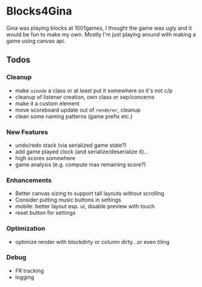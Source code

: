 # Blocks4Gina

Gina was playing blocks at 1001games, I thought the game was ugly and it would be fun to make my own. Mostly I'm just playing around with making a game using canvas api.

## Todos
### Cleanup
 - make `uinode` a class or at least put it somewhere so it's not c/p
 - cleanup of listener creation, own class or sep/concerns
 - make it a custom element
 - move scoreboard update out of `renderer`, cleanup
 - clean some naming patterns (game prefix etc.)

### New Features
 - undo/redo stack (via serialized game state?)
 - add game played clock (and serialize/deserialize it)...
 - high scores somewhere
 - game analysis (e.g. compute max remaining score?)

### Enhancements
 - Better canvas sizing to support tall layouts without scrolling
 - Consider putting music buttons in settings
 - mobile: better layout esp. ui, disable preview with touch
 - reset button for settings

### Optimization
 - optimize render with blockdirty or column dirty...or even tiling

### Debug
 - FR tracking
 - logging
